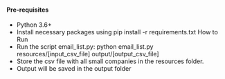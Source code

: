 #### Pre-requisites
* Python 3.6+
* Install necessary packages using pip install -r requirements.txt
How to Run
* Run the script email_list.py: python email_list.py resources/[input_csv_file] output/[output_csv_file]
* Store the csv file with all small companies in the resources folder.
* Output will be saved in the output folder

